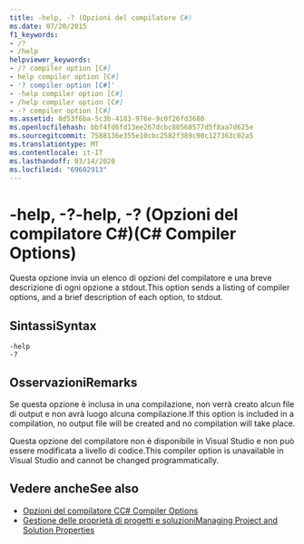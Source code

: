 ```yaml
---
title: -help, -? (Opzioni del compilatore C#)
ms.date: 07/20/2015
f1_keywords:
- /?
- /help
helpviewer_keywords:
- /? compiler option [C#]
- help compiler option [C#]
- '? compiler option [C#]'
- -help compiler option [C#]
- /help compiler option [C#]
- -? compiler option [C#]
ms.assetid: 8d53f6ba-5c3b-4183-976e-9c0f26fd3680
ms.openlocfilehash: bbf4fd6fd13ee267dcbc80568577d5f8aa7d625e
ms.sourcegitcommit: 7588136e355e10cbc2582f389c90c127363c02a5
ms.translationtype: MT
ms.contentlocale: it-IT
ms.lasthandoff: 03/14/2020
ms.locfileid: "69602913"
---
```

# <a name="-help---c-compiler-options"></a><span data-ttu-id="8c6e1-103">-help, -?</span><span class="sxs-lookup"><span data-stu-id="8c6e1-103">-help, -?</span></span> <span data-ttu-id="8c6e1-104">(Opzioni del compilatore C#)</span><span class="sxs-lookup"><span data-stu-id="8c6e1-104">(C# Compiler Options)</span></span>
<span data-ttu-id="8c6e1-105">Questa opzione invia un elenco di opzioni del compilatore e una breve descrizione di ogni opzione a stdout.</span><span class="sxs-lookup"><span data-stu-id="8c6e1-105">This option sends a listing of compiler options, and a brief description of each option, to stdout.</span></span>  
  
## <a name="syntax"></a><span data-ttu-id="8c6e1-106">Sintassi</span><span class="sxs-lookup"><span data-stu-id="8c6e1-106">Syntax</span></span>  
  
```console  
-help  
-?  
```  
  
## <a name="remarks"></a><span data-ttu-id="8c6e1-107">Osservazioni</span><span class="sxs-lookup"><span data-stu-id="8c6e1-107">Remarks</span></span>  
 <span data-ttu-id="8c6e1-108">Se questa opzione è inclusa in una compilazione, non verrà creato alcun file di output e non avrà luogo alcuna compilazione.</span><span class="sxs-lookup"><span data-stu-id="8c6e1-108">If this option is included in a compilation, no output file will be created and no compilation will take place.</span></span>  
  
 <span data-ttu-id="8c6e1-109">Questa opzione del compilatore non è disponibile in Visual Studio e non può essere modificata a livello di codice.</span><span class="sxs-lookup"><span data-stu-id="8c6e1-109">This compiler option is unavailable in Visual Studio and cannot be changed programmatically.</span></span>  
  
## <a name="see-also"></a><span data-ttu-id="8c6e1-110">Vedere anche</span><span class="sxs-lookup"><span data-stu-id="8c6e1-110">See also</span></span>

- [<span data-ttu-id="8c6e1-111">Opzioni del compilatore C</span><span class="sxs-lookup"><span data-stu-id="8c6e1-111">C# Compiler Options</span></span>](./index.md)
- [<span data-ttu-id="8c6e1-112">Gestione delle proprietà di progetti e soluzioni</span><span class="sxs-lookup"><span data-stu-id="8c6e1-112">Managing Project and Solution Properties</span></span>](/visualstudio/ide/managing-project-and-solution-properties)
